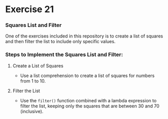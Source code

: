 # Exercise 21

### Squares List and Filter

One of the exercises included in this repository is to create a list of squares and then filter the list to include only specific values.

### Steps to Implement the Squares List and Filter:

1. Create a List of Squares

   - Use a list comprehension to create a list of squares for numbers from 1 to 10.

2. Filter the List

   - Use the `filter()` function combined with a lambda expression to filter the list, keeping only the squares that are between 30 and 70 (inclusive).
